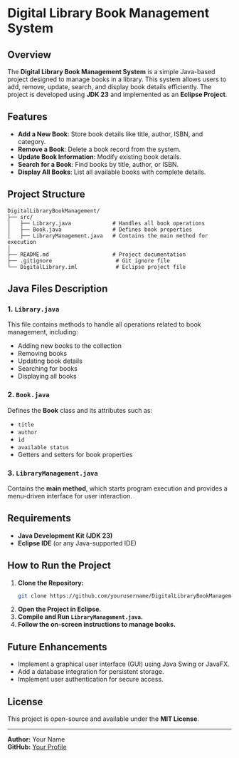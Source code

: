 # Digital Library Book Management System

## Overview
The **Digital Library Book Management System** is a simple Java-based project designed to manage books in a library. This system allows users to add, remove, update, search, and display book details efficiently. The project is developed using **JDK 23** and implemented as an **Eclipse Project**.

## Features
- **Add a New Book**: Store book details like title, author, ISBN, and category.
- **Remove a Book**: Delete a book record from the system.
- **Update Book Information**: Modify existing book details.
- **Search for a Book**: Find books by title, author, or ISBN.
- **Display All Books**: List all available books with complete details.

## Project Structure
```
DigitalLibraryBookManagement/
├── src/
│   ├── Library.java             # Handles all book operations
│   ├── Book.java                # Defines book properties
│   ├── LibraryManagement.java   # Contains the main method for execution
│
├── README.md                    # Project documentation
├── .gitignore                    # Git ignore file
└── DigitalLibrary.iml            # Eclipse project file
```

## Java Files Description

### 1. `Library.java`
This file contains methods to handle all operations related to book management, including:
- Adding new books to the collection
- Removing books
- Updating book details
- Searching for books
- Displaying all books

### 2. `Book.java`
Defines the **Book** class and its attributes such as:
- `title`
- `author`
- `id`
- `available status`
- Getters and setters for book properties

### 3. `LibraryManagement.java`
Contains the **main method**, which starts program execution and provides a menu-driven interface for user interaction.

## Requirements
- **Java Development Kit (JDK 23)**
- **Eclipse IDE** (or any Java-supported IDE)

## How to Run the Project
1. **Clone the Repository:**
   ```sh
   git clone https://github.com/yourusername/DigitalLibraryBookManagement.git
   ```
2. **Open the Project in Eclipse.**
3. **Compile and Run `LibraryManagement.java`.**
4. **Follow the on-screen instructions to manage books.**

## Future Enhancements
- Implement a graphical user interface (GUI) using Java Swing or JavaFX.
- Add a database integration for persistent storage.
- Implement user authentication for secure access.

## License
This project is open-source and available under the **MIT License**.

---
**Author:** Your Name  
**GitHub:** [Your Profile](https://github.com/yourusername)

